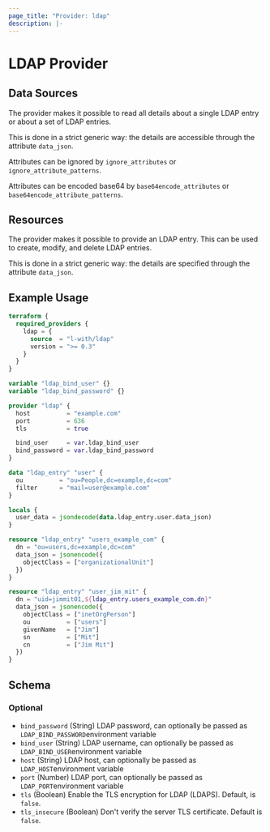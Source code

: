 ```yaml
---
page_title: "Provider: ldap"
description: |-
---
```


# LDAP Provider

## Data Sources

The provider makes it possible to read all details about a single LDAP entry or about a set of LDAP entries.

This is done in a strict generic way: the details are accessible through the attribute `data_json`.

Attributes can be ignored by `ignore_attributes` or `ignore_attribute_patterns`.

Attributes can be encoded base64 by `base64encode_attributes` or `base64encode_attribute_patterns`.

## Resources

The provider makes it possible to provide an LDAP entry. This can be used to create, modify, and delete LDAP entries.

This is done in a strict generic way: the details are specified through the attribute `data_json`.

## Example Usage

```terraform
terraform {
  required_providers {
    ldap = {
      source  = "l-with/ldap"
      version = ">= 0.3"
    }
  }
}

variable "ldap_bind_user" {}
variable "ldap_bind_password" {}

provider "ldap" {
  host          = "example.com"
  port          = 636
  tls           = true

  bind_user     = var.ldap_bind_user
  bind_password = var.ldap_bind_password
}

data "ldap_entry" "user" {
  ou          = "ou=People,dc=example,dc=com"
  filter      = "mail=user@example.com"
}

locals {
  user_data = jsondecode(data.ldap_entry.user.data_json)
}

resource "ldap_entry" "users_example_com" {
  dn = "ou=users,dc=example,dc=com"
  data_json = jsonencode({
    objectClass = ["organizationalUnit"]
  })
}

resource "ldap_entry" "user_jim_mit" {
  dn = "uid=jimmit01,${ldap_entry.users_example_com.dn}"
  data_json = jsonencode({
    objectClass = ["inetOrgPerson"]
    ou          = ["users"]
    givenName   = ["Jim"]
    sn          = ["Mit"]
    cn          = ["Jim Mit"]
  })
}
```

<!-- schema generated by tfplugindocs -->
## Schema

### Optional

- `bind_password` (String) LDAP password, can optionally be passed as `LDAP_BIND_PASSWORD`environment variable
- `bind_user` (String) LDAP username, can optionally be passed as `LDAP_BIND_USER`environment variable
- `host` (String) LDAP host, can optionally be passed as `LDAP_HOST`environment variable
- `port` (Number) LDAP port, can optionally be passed as `LDAP_PORT`environment variable
- `tls` (Boolean) Enable the TLS encryption for LDAP (LDAPS). Default, is `false`.
- `tls_insecure` (Boolean) Don't verify the server TLS certificate. Default is `false`.
